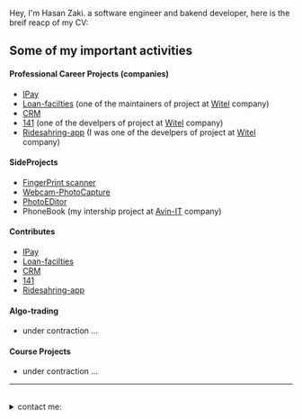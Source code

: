 <p align="left">
Hey, I'm Hasan Zaki. a software engineer and bakend developer, here is the breif reacp of my CV:
</p>



## Some of my important activities

#### Professional Career Projects (companies)
- [IPay](https://github.com/Hasanzakii/Ipay.git)
- [Loan-facilties](https://gitlab.com/witelgroup/loan-facilities.git) (one of the maintainers of project at [Witel](https://witel.ir/) company)
- [CRM](https://gitlab.com/witelgroup/crm-server.git)
- [141](https://141.ir/) (one of the develpers of project at [Witel](https://witel.ir/) company)
- [Ridesahring-app](https://github.com/Hasanzakii/RideSharing.git) (I was one of the develpers of project at [Witel](https://witel.ir/) company)

#### SideProjects
- [FingerPrint scanner](https://github.com/Hasanzakii/FingerPrint_WindowsForm.git)
- [Webcam-PhotoCapture](https://github.com/Hasanzakii/webcam_windowsform.git)
- [PhotoEDitor](https://github.com/Hasanzakii/PhotoEditor.git)
- PhoneBook (my intership project at [Avin-IT](https://avin-tech.ir/) company)

#### Contributes
- [IPay](https://github.com/Hasanzakii/Ipay.git)
- [Loan-facilties](https://gitlab.com/witelgroup/loan-facilities.git)
- [CRM](https://gitlab.com/witelgroup/crm-server.git)
- [141](https://141.ir/)
- [Ridesahring-app](https://github.com/Hasanzakii/RideSharing.git)

#### Algo-trading
- under contraction ...


#### Course Projects
- under contraction ...
---
<br>
<details>
<summary>
   contact me:
</summary>
   
   - zakitehran@gmail.com
   - [LinkedIn](https://www.linkedin.com/public-profile/settings?lipi=urn%253Ali%253Apage%253Ad_flagship3_profile_self_edit_contact-info%253BK4YzE9qVSIuiJonYMJu62w%253D%253D)

</details>
<br>
